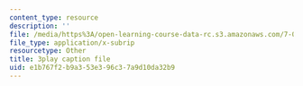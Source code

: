 ```yaml
---
content_type: resource
description: ''
file: /media/https%3A/open-learning-course-data-rc.s3.amazonaws.com/7-01sc-fundamentals-of-biology-fall-2011/e1b767f2b9a353e396c37a9d10da32b9_DRBREvFL19g.vtt
file_type: application/x-subrip
resourcetype: Other
title: 3play caption file
uid: e1b767f2-b9a3-53e3-96c3-7a9d10da32b9
---
```

